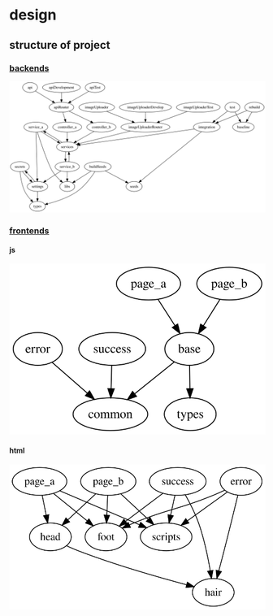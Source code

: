 # design

## structure of project

### [backends](https://github.com/plantain-00/SubsNoti)

![alt text](./design_backends.svg "design backends")

### [frontends](https://github.com/plantain-00/SubsNoti-frontends)

#### js

![alt text](./design_frontends_js.svg "design frontends js")

#### html

![alt text](./design_frontends_html.svg "design frontends html")
